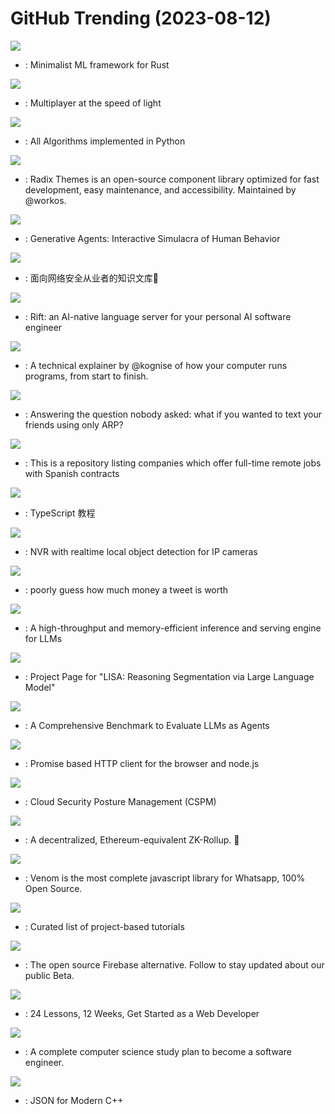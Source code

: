 # GitHub Trending (2023-08-12)

![](https://img.shields.io/badge/Rust-New%20914-green?style=flat-square&logo=appveyor)
- [](https://github.comundefined): Minimalist ML framework for Rust

![](https://img.shields.io/badge/Rust-New%20168-green?style=flat-square&logo=appveyor)
- [](https://github.comundefined): Multiplayer at the speed of light

![](https://img.shields.io/badge/Python-New%2098-green?style=flat-square&logo=appveyor)
- [](https://github.comundefined): All Algorithms implemented in Python

![](https://img.shields.io/badge/TypeScript-New%20158-green?style=flat-square&logo=appveyor)
- [](https://github.comundefined): Radix Themes is an open-source component library optimized for fast development, easy maintenance, and accessibility. Maintained by @workos.

![](https://img.shields.io/badge/none-New%201-green?style=flat-square&logo=appveyor)
- [](https://github.comundefined): Generative Agents: Interactive Simulacra of Human Behavior

![](https://img.shields.io/badge/none-New%2053-green?style=flat-square&logo=appveyor)
- [](https://github.comundefined): 面向网络安全从业者的知识文库🍃

![](https://img.shields.io/badge/Python-New%20145-green?style=flat-square&logo=appveyor)
- [](https://github.comundefined): Rift: an AI-native language server for your personal AI software engineer

![](https://img.shields.io/badge/MDX-New%20233-green?style=flat-square&logo=appveyor)
- [](https://github.comundefined): A technical explainer by @kognise of how your computer runs programs, from start to finish.

![](https://img.shields.io/badge/Rust-New%2069-green?style=flat-square&logo=appveyor)
- [](https://github.comundefined): Answering the question nobody asked: what if you wanted to text your friends using only ARP?

![](https://img.shields.io/badge/none-New%2016-green?style=flat-square&logo=appveyor)
- [](https://github.comundefined): This is a repository listing companies which offer full-time remote jobs with Spanish contracts

![](https://img.shields.io/badge/none-New%2070-green?style=flat-square&logo=appveyor)
- [](https://github.comundefined): TypeScript 教程

![](https://img.shields.io/badge/Python-New%2013-green?style=flat-square&logo=appveyor)
- [](https://github.comundefined): NVR with realtime local object detection for IP cameras

![](https://img.shields.io/badge/JavaScript-New%209-green?style=flat-square&logo=appveyor)
- [](https://github.comundefined): poorly guess how much money a tweet is worth

![](https://img.shields.io/badge/Python-New%2077-green?style=flat-square&logo=appveyor)
- [](https://github.comundefined): A high-throughput and memory-efficient inference and serving engine for LLMs

![](https://img.shields.io/badge/Python-New%2053-green?style=flat-square&logo=appveyor)
- [](https://github.comundefined): Project Page for "LISA: Reasoning Segmentation via Large Language Model"

![](https://img.shields.io/badge/C%2B%2B-New%2062-green?style=flat-square&logo=appveyor)
- [](https://github.comundefined): A Comprehensive Benchmark to Evaluate LLMs as Agents

![](https://img.shields.io/badge/JavaScript-New%2014-green?style=flat-square&logo=appveyor)
- [](https://github.comundefined): Promise based HTTP client for the browser and node.js

![](https://img.shields.io/badge/JavaScript-New%2047-green?style=flat-square&logo=appveyor)
- [](https://github.comundefined): Cloud Security Posture Management (CSPM)

![](https://img.shields.io/badge/HTML-New%2044-green?style=flat-square&logo=appveyor)
- [](https://github.comundefined): A decentralized, Ethereum-equivalent ZK-Rollup. 🥁

![](https://img.shields.io/badge/JavaScript-New%203-green?style=flat-square&logo=appveyor)
- [](https://github.comundefined): Venom is the most complete javascript library for Whatsapp, 100% Open Source.

![](https://img.shields.io/badge/none-New%20140-green?style=flat-square&logo=appveyor)
- [](https://github.comundefined): Curated list of project-based tutorials

![](https://img.shields.io/badge/TypeScript-New%2068-green?style=flat-square&logo=appveyor)
- [](https://github.comundefined): The open source Firebase alternative. Follow to stay updated about our public Beta.

![](https://img.shields.io/badge/JavaScript-New%20266-green?style=flat-square&logo=appveyor)
- [](https://github.comundefined): 24 Lessons, 12 Weeks, Get Started as a Web Developer

![](https://img.shields.io/badge/none-New%2089-green?style=flat-square&logo=appveyor)
- [](https://github.comundefined): A complete computer science study plan to become a software engineer.

![](https://img.shields.io/badge/C%2B%2B-New%2067-green?style=flat-square&logo=appveyor)
- [](https://github.comundefined): JSON for Modern C++

